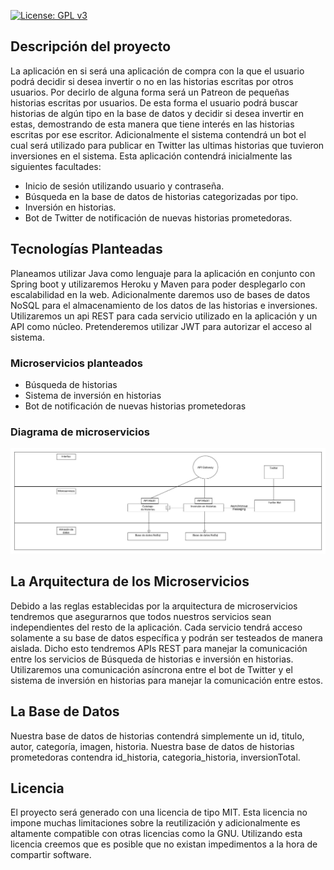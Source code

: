[![License: GPL v3](https://img.shields.io/badge/License-GPLv3-blue.svg)](https://www.gnu.org/licenses/gpl-3.0)

## Descripción del proyecto

La aplicación en si será una aplicación de compra con la que el usuario podrá decidir si desea invertir o no en las historias escritas por otros usuarios. Por decirlo de alguna forma será un Patreon de pequeñas historias escritas por usuarios. De esta forma el usuario podrá buscar historias de algún tipo en la base de datos y decidir si desea invertir en estas, demostrando de esta manera que tiene interés en las historias escritas por ese escritor. Adicionalmente el sistema contendrá un bot el cual será utilizado para publicar en Twitter las ultimas historias que tuvieron inversiones en el sistema.
Esta aplicación contendrá inicialmente las siguientes facultades:
 * Inicio de sesión utilizando usuario y contraseña.
 * Búsqueda en la base de datos de historias categorizadas por tipo.
 * Inversión en historias.
 * Bot de Twitter de notificación de nuevas historias prometedoras.
 
## Tecnologías Planteadas

Planeamos utilizar Java como lenguaje para la aplicación en conjunto con Spring boot y utilizaremos Heroku y Maven para poder desplegarlo con escalabilidad en la web. Adicionalmente daremos uso de bases de datos NoSQL para el almacenamiento de los datos de las historias e inversiones. Utilizaremos un api REST para cada servicio utilizado en la aplicación y un API como núcleo. Pretenderemos utilizar JWT para autorizar el acceso al sistema.

### Microservicios planteados

 * Búsqueda de historias
 * Sistema de inversión en historias
 * Bot de notificación de nuevas historias prometedoras

### Diagrama de microservicios 

![Microservicios]( https://raw.githubusercontent.com/OscarRubioGarcia/CCProyecto/master/docs/Representacion-microservicios-V0.2.jpg )

## La Arquitectura de los Microservicios

Debido a las reglas establecidas por la arquitectura de microservicios tendremos que asegurarnos que todos nuestros servicios sean independientes del resto de la aplicación. Cada servicio tendrá acceso solamente a su base de datos específica y podrán ser testeados de manera aislada. 
Dicho esto tendremos APIs REST para manejar la comunicación entre los servicios de Búsqueda de historias e inversión en historias. Utilizaremos una comunicación asíncrona entre el bot de Twitter y el sistema de inversión en historias para manejar la comunicación entre estos.

## La Base de Datos

Nuestra base de datos de historias contendrá simplemente un id, titulo, autor, categoría, imagen, historia.
Nuestra base de datos de historias prometedoras contendra id_historia, categoria_historia, inversionTotal.

## Licencia

El proyecto será generado con una licencia de tipo MIT. Esta licencia no impone muchas limitaciones sobre la reutilización y adicionalmente es altamente compatible con otras licencias como la GNU. Utilizando esta licencia creemos que es posible que no existan impedimentos a la hora de compartir software.



